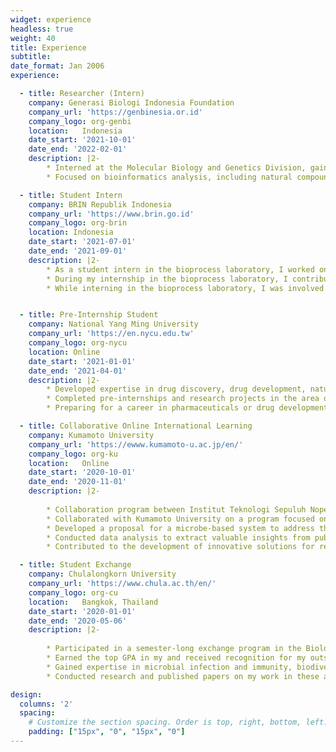 ```yaml
---
widget: experience
headless: true
weight: 40
title: Experience
subtitle:
date_format: Jan 2006
experience:

  - title: Researcher (Intern)
    company: Generasi Biologi Indonesia Foundation
    company_url: 'https://genbinesia.or.id'
    company_logo: org-genbi
    location:   Indonesia
    date_start: '2021-10-01'
    date_end: '2022-02-01'
    description: |2-
        * Interned at the Molecular Biology and Genetics Division, gaining experience in bioinformatics analysis, including natural compound modeling and molecular docking.
        * Focused on bioinformatics analysis, including natural compound modeling and molecular docking.

  - title: Student Intern
    company: BRIN Republik Indonesia
    company_url: 'https://www.brin.go.id'
    company_logo: org-brin
    location: Indonesia
    date_start: '2021-07-01'
    date_end: '2021-09-01'
    description: |2-
        * As a student intern in the bioprocess laboratory, I worked on evaluating microalga growth medium and performed data visualization.
        * During my internship in the bioprocess laboratory, I contributed to the evaluation of microalga growth medium and presented the findings through data visualization.
        * While interning in the bioprocess laboratory, I was involved in evaluating microalga growth medium and using data visualization to present the results. I was also a semi-finalist in the APEC YES Challenge.


  - title: Pre-Internship Student
    company: National Yang Ming University
    company_url: 'https://en.nycu.edu.tw'
    company_logo: org-nycu
    location: Online
    date_start: '2021-01-01'
    date_end: '2021-04-01'
    description: |2-
        * Developed expertise in drug discovery, drug development, natural product exploration, and computational studies on molecular docking and molecular dynamics.
        * Completed pre-internships and research projects in the area of natural product exploration.
        * Preparing for a career in pharmaceuticals or drug development, where I hope to use my knowledge and skills to contribute to the development of new and effective treatments for diseases.

  - title: Collaborative Online International Learning
    company: Kumamoto University
    company_url: 'https://ewww.kumamoto-u.ac.jp/en/'
    company_logo: org-ku
    location:   Online
    date_start: '2020-10-01'
    date_end: '2020-11-01'
    description: |2-
        
        * Collaboration program between Institut Teknologi Sepuluh Nopember and Kumamoto University
        * Collaborated with Kumamoto University on a program focused on biomass utilization as a renewable energy source.
        * Developed a proposal for a microbe-based system to address the issue of food waste in Surabaya.
        * Conducted data analysis to extract valuable insights from public waste data.
        * Contributed to the development of innovative solutions for renewable energy and waste management.

  - title: Student Exchange
    company: Chulalongkorn University
    company_url: 'https://www.chula.ac.th/en/'
    company_logo: org-cu
    location:   Bangkok, Thailand
    date_start: '2020-01-01'
    date_end: '2020-05-06'
    description: |2-
        
        * Participated in a semester-long exchange program in the Biology Department under the ASEAN & NON-ASEAN Scholarship, where I studied abroad in Thailand.
        * Earned the top GPA in my and received recognition for my outstanding work on my special project about biological control for _Michania mirachanta_ in Saraburi, Thailand, under the supervision of Prof. Chatchawan Chaisuekul.
        * Gained expertise in microbial infection and immunity, biodiversity, environmental science, and other key topics in biology.
        * Conducted research and published papers on my work in these areas.

design:
  columns: '2'
  spacing:
    # Customize the section spacing. Order is top, right, bottom, left.
    padding: ["15px", "0", "15px", "0"]
---
```

